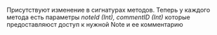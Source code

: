 Присутствуют изменение в сигнатурах методов.
Теперь у каждого метода есть параметры
_noteId (Int),  commentID (Int)_ которые предоставляюст
доступ к нужной Note и ее комментарию